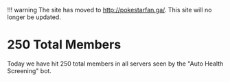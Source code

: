!!! warning
    The site has moved to http://pokestarfan.ga/. This site will no longer be updated.

# 250 Total Members

Today we have hit 250 total members in all servers seen by the "Auto Health Screening" bot.
